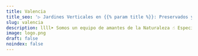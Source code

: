 ```yaml
---
title: Valencia
title_seo: '▷ Jardines Verticales en {{% param title %}}: Preservados y Artificales'
slug: valencia
description: llll➤ Somos un equipo de amantes de la Naturaleza ☝ Especializadas en Diseño de Interiores con Jardines Verticales en {{% param title %}}.
image: logo.png
draft: false
noindex: false
---
```


